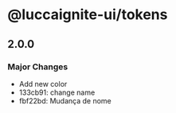 # @luccaignite-ui/tokens

## 2.0.0

### Major Changes

- Add new color
- 133cb91: change name
- fbf22bd: Mudança de nome
